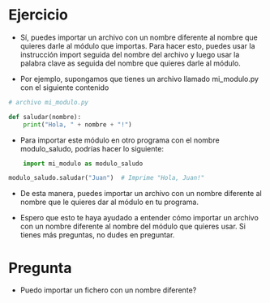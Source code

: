 # Ejercicio 

- Sí, puedes importar un archivo con un nombre diferente al nombre que quieres darle al módulo que importas. Para hacer esto, puedes usar la instrucción import seguida del nombre del archivo y luego usar la palabra clave as seguida del nombre que quieres darle al módulo.

- Por ejemplo, supongamos que tienes un archivo llamado mi_modulo.py con el siguiente contenido

```python
# archivo mi_modulo.py

def saludar(nombre):
    print("Hola, " + nombre + "!")
```

- Para importar este módulo en otro programa con el nombre modulo_saludo, podrías hacer lo siguiente:

```python
    import mi_modulo as modulo_saludo

modulo_saludo.saludar("Juan")  # Imprime "Hola, Juan!"
```

- De esta manera, puedes importar un archivo con un nombre diferente al nombre que le quieres dar al módulo en tu programa.

- Espero que esto te haya ayudado a entender cómo importar un archivo con un nombre diferente al nombre del módulo que quieres usar. Si tienes más preguntas, no dudes en preguntar.

# Pregunta
- Puedo importar un fichero con un nombre diferente?

